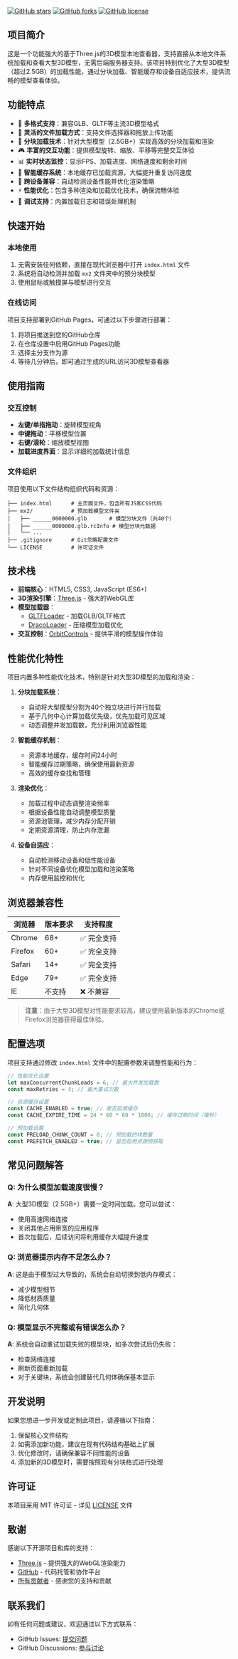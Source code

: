 

[![GitHub stars](https://img.shields.io/github/stars/Vevolat/Orange-Isle)](https://github.com/Vevolat/Orange-Isle/stargazers)
[![GitHub forks](https://img.shields.io/github/forks/Vevolat/Orange-Isle)](https://github.com/Vevolat/Orange-Isle/network)
[![GitHub license](https://img.shields.io/github/license/Vevolat/Orange-Isle)](https://github.com/Vevolat/Orange-Isle/blob/master/LICENSE)

## 项目简介

这是一个功能强大的基于Three.js的3D模型本地查看器，支持直接从本地文件系统加载和查看大型3D模型，无需后端服务器支持。该项目特别优化了大型3D模型（超过2.5GB）的加载性能，通过分块加载、智能缓存和设备自适应技术，提供流畅的模型查看体验。

## 功能特点

- 🚀 **多格式支持**：兼容GLB、GLTF等主流3D模型格式
- 📁 **灵活的文件加载方式**：支持文件选择器和拖放上传功能
- 🔄 **分块加载技术**：针对大型模型（2.5GB+）实现高效的分块加载和渲染
- 🎮 **丰富的交互功能**：提供模型旋转、缩放、平移等完整交互体验
- 📊 **实时状态监控**：显示FPS、加载进度、网络速度和剩余时间
- 💾 **智能缓存系统**：本地缓存已加载资源，大幅提升重复访问速度
- 📱 **跨设备兼容**：自动检测设备性能并优化渲染策略
- ⚡ **性能优化**：包含多种渲染和加载优化技术，确保流畅体验
- 🔧 **调试支持**：内置加载日志和错误处理机制

## 快速开始

### 本地使用

1. 无需安装任何依赖，直接在现代浏览器中打开 `index.html` 文件
2. 系统将自动检测并加载 `mx2` 文件夹中的预分块模型
3. 使用鼠标或触摸屏与模型进行交互

### 在线访问

项目支持部署到GitHub Pages，可通过以下步骤进行部署：

1. 将项目推送到您的GitHub仓库
2. 在仓库设置中启用GitHub Pages功能
3. 选择主分支作为源
4. 等待几分钟后，即可通过生成的URL访问3D模型查看器

## 使用指南

### 交互控制

- **左键/单指拖动**：旋转模型视角
- **中键拖动**：平移模型位置
- **右键/滚轮**：缩放模型视图
- **加载进度界面**：显示详细的加载统计信息

### 文件组织

项目使用以下文件结构组织代码和资源：

```
├── index.html      # 主页面文件，包含所有JS和CSS代码
├── mx2/            # 预加载模型文件夹
│   ├── ______0000000.glb       # 模型分块文件（共40个）
│   ├── ______0000000.glb.rcInfo # 模型分块元数据
│   └── ...
├── .gitignore      # Git忽略配置文件
└── LICENSE         # 许可证文件
```

## 技术栈

- **前端核心**：HTML5, CSS3, JavaScript (ES6+)
- **3D渲染引擎**：[Three.js](https://threejs.org/) - 强大的WebGL库
- **模型加载器**：
  - [GLTFLoader](https://threejs.org/docs/#examples/en/loaders/GLTFLoader) - 加载GLB/GLTF格式
  - [DracoLoader](https://threejs.org/docs/#examples/en/loaders/DRACOLoader) - 压缩模型加载优化
- **交互控制**：[OrbitControls](https://threejs.org/docs/#examples/en/controls/OrbitControls) - 提供平滑的模型操作体验

## 性能优化特性

项目内置多种性能优化技术，特别是针对大型3D模型的加载和渲染：

1. **分块加载系统**：
   - 自动将大型模型分割为40个独立块进行并行加载
   - 基于几何中心计算加载优先级，优先加载可见区域
   - 动态调整并发加载数，充分利用浏览器性能

2. **智能缓存机制**：
   - 资源本地缓存，缓存时间24小时
   - 智能缓存过期策略，确保使用最新资源
   - 高效的缓存查找和管理

3. **渲染优化**：
   - 加载过程中动态调整渲染频率
   - 根据设备性能自动调整模型质量
   - 资源池管理，减少内存分配开销
   - 定期资源清理，防止内存泄漏

4. **设备自适应**：
   - 自动检测移动设备和低性能设备
   - 针对不同设备优化模型加载和渲染策略
   - 内存使用监控和优化

## 浏览器兼容性

| 浏览器 | 版本要求 | 支持程度 |
|--------|---------|---------|
| Chrome | 68+ | ✅ 完全支持 |
| Firefox | 60+ | ✅ 完全支持 |
| Safari | 14+ | ✅ 完全支持 |
| Edge | 79+ | ✅ 完全支持 |
| IE | 不支持 | ❌ 不兼容 |

> **注意**：由于大型3D模型对性能要求较高，建议使用最新版本的Chrome或Firefox浏览器获得最佳体验。

## 配置选项

项目支持通过修改 `index.html` 文件中的配置参数来调整性能和行为：

```javascript
// 性能优化设置
let maxConcurrentChunkLoads = 6; // 最大并发加载数
const maxRetries = 3; // 最大重试次数

// 资源缓存设置
const CACHE_ENABLED = true; // 是否启用缓存
const CACHE_EXPIRE_TIME = 24 * 60 * 60 * 1000; // 缓存过期时间（毫秒）

// 预加载设置
const PRELOAD_CHUNK_COUNT = 8; // 预加载的块数量
const PREFETCH_ENABLED = true; // 是否启用资源预获取
```

## 常见问题解答

### Q: 为什么模型加载速度很慢？
**A**: 大型3D模型（2.5GB+）需要一定时间加载。您可以尝试：
- 使用高速网络连接
- 关闭其他占用带宽的应用程序
- 首次加载后，后续访问将利用缓存大幅提升速度

### Q: 浏览器提示内存不足怎么办？
**A**: 这是由于模型过大导致的，系统会自动切换到低内存模式：
- 减少模型细节
- 降低材质质量
- 简化几何体

### Q: 模型显示不完整或有错误怎么办？
**A**: 系统会自动重试加载失败的模型块，如多次尝试后仍失败：
- 检查网络连接
- 刷新页面重新加载
- 对于关键块，系统会创建替代几何体确保基本显示

## 开发说明

如果您想进一步开发或定制此项目，请遵循以下指南：

1. 保留核心文件结构
2. 如需添加新功能，建议在现有代码结构基础上扩展
3. 优化修改时，请确保兼容不同性能的设备
4. 添加新的3D模型时，需要按照现有分块格式进行处理

## 许可证

本项目采用 MIT 许可证 - 详见 [LICENSE](LICENSE) 文件

## 致谢

感谢以下开源项目和库的支持：

- [Three.js](https://threejs.org/) - 提供强大的WebGL渲染能力
- [GitHub](https://github.com/) - 代码托管和协作平台
- [所有贡献者](https://github.com/Vevolat/Orange-Isle/graphs/contributors) - 感谢您的支持和贡献

## 联系我们

如有任何问题或建议，欢迎通过以下方式联系：

- GitHub Issues: [提交问题](https://github.com/Vevolat/Orange-Isle/issues)
- GitHub Discussions: [参与讨论](https://github.com/Vevolat/Orange-Isle/discussions)
